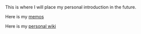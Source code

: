 This is where I will place my personal introduction in the future.

Here is my [memos](https://memo.muziyan.icu)

Here is my [personal wiki](https://muzych.wiki/)
